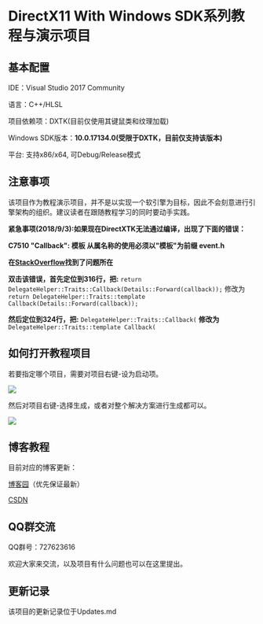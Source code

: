 # DirectX11 With Windows SDK系列教程与演示项目

## 基本配置
IDE：Visual Studio 2017 Community

语言：C++/HLSL

项目依赖项：DXTK(目前仅使用其键鼠类和纹理加载)

Windows SDK版本：**10.0.17134.0(受限于DXTK，目前仅支持该版本)**

平台: 支持x86/x64, 可Debug/Release模式


## 注意事项
该项目作为教程演示项目，并不是以实现一个软引擎为目标，因此不会刻意进行引擎架构的组织。建议读者在跟随教程学习的同时要动手实践。

**紧急事项(2018/9/3):如果现在DirectXTK无法通过编译，出现了下面的错误：**</font>

**C7510 "Callback": 模板 从属名称的使用必须以"模板"为前缀 event.h**</font>

**在**[**StackOverflow**](https://stackoverflow.com/questions/51864528/update-visual-studio-2017-now-getting-compile-error-c7510-callback-use-of-d)**找到了问题所在**

**双击该错误，首先定位到316行，把:** `return DelegateHelper::Traits::Callback(Details::Forward(callback));` 修改为 `return DelegateHelper::Traits::template Callback(Details::Forward(callback));`

**然后定位到324行，把:** `DelegateHelper::Traits::Callback(` **修改为** `DelegateHelper::Traits::template Callback(`

## 如何打开教程项目
若要指定哪个项目，需要对项目右键-设为启动项。

![](https://github.com/MKXJun/DirectX11-With-Windows-SDK/blob/master/MarkdownFiles/001.jpg)

然后对项目右键-选择生成，或者对整个解决方案进行生成都可以。

![](https://github.com/MKXJun/DirectX11-With-Windows-SDK/blob/master/MarkdownFiles/002.jpg)

## 博客教程

目前对应的博客更新：

[博客园](https://www.cnblogs.com/X-Jun/p/9028764.html)（优先保证最新）

[CSDN](https://blog.csdn.net/x_jun96/article/details/80293670)

## QQ群交流

QQ群号：727623616

欢迎大家来交流，以及项目有什么问题也可以在这里提出。


## 更新记录

该项目的更新记录位于Updates.md

